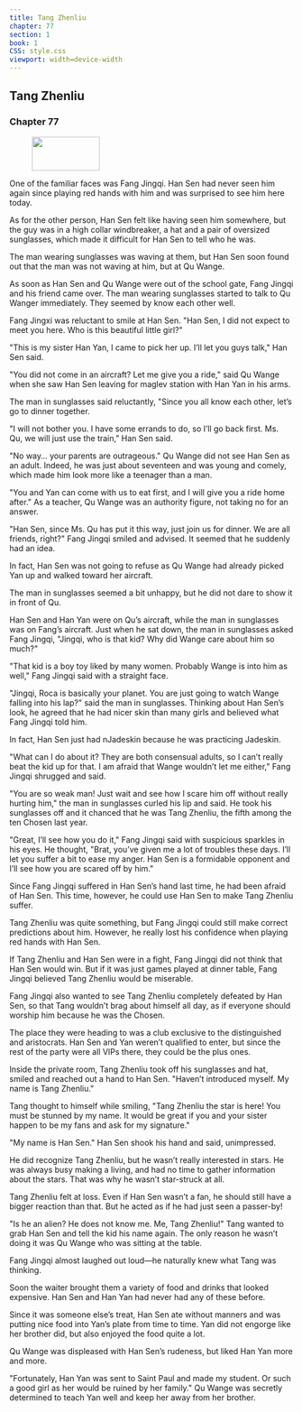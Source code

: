 ```yaml
---
title: Tang Zhenliu
chapter: 77
section: 1
book: 1
CSS: style.css
viewport: width=device-width
---
```


## Tang Zhenliu

### Chapter 77

<figure>
	<img src="../Images/gem.gif" alt="" id="gem" width="120" height="60" />
</figure>

One of the familiar faces was Fang Jingqi. Han Sen had never seen him again since playing red hands with him and was surprised to see him here today.

As for the other person, Han Sen felt like having seen him somewhere, but the guy was in a high collar windbreaker, a hat and a pair of oversized sunglasses, which made it difficult for Han Sen to tell who he was.

The man wearing sunglasses was waving at them, but Han Sen soon found out that the man was not waving at him, but at Qu Wange.

As soon as Han Sen and Qu Wange were out of the school gate, Fang Jingqi and his friend came over. The man wearing sunglasses started to talk to Qu Wanger immediately. They seemed by know each other well.

Fang Jingxi was reluctant to smile at Han Sen. "Han Sen, I did not expect to meet you here. Who is this beautiful little girl?"

"This is my sister Han Yan, I came to pick her up. I’ll let you guys talk," Han Sen said.

"You did not come in an aircraft? Let me give you a ride," said Qu Wange when she saw Han Sen leaving for maglev station with Han Yan in his arms.

The man in sunglasses said reluctantly, "Since you all know each other, let’s go to dinner together.

"I will not bother you. I have some errands to do, so I’ll go back first. Ms. Qu, we will just use the train," Han Sen said.

"No way… your parents are outrageous." Qu Wange did not see Han Sen as an adult. Indeed, he was just about seventeen and was young and comely, which made him look more like a teenager than a man.

"You and Yan can come with us to eat first, and I will give you a ride home after." As a teacher, Qu Wange was an authority figure, not taking no for an answer.

"Han Sen, since Ms. Qu has put it this way, just join us for dinner. We are all friends, right?" Fang Jingqi smiled and advised. It seemed that he suddenly had an idea.

In fact, Han Sen was not going to refuse as Qu Wange had already picked Yan up and walked toward her aircraft.

The man in sunglasses seemed a bit unhappy, but he did not dare to show it in front of Qu.

Han Sen and Han Yan were on Qu’s aircraft, while the man in sunglasses was on Fang’s aircraft. Just when he sat down, the man in sunglasses asked Fang Jingqi, "Jingqi, who is that kid? Why did Wange care about him so much?"

"That kid is a boy toy liked by many women. Probably Wange is into him as well," Fang Jingqi said with a straight face.

"Jingqi, Roca is basically your planet. You are just going to watch Wange falling into his lap?" said the man in sunglasses. Thinking about Han Sen’s look, he agreed that he had nicer skin than many girls and believed what Fang Jingqi told him.

In fact, Han Sen just had nJadeskin because he was practicing Jadeskin.

"What can I do about it? They are both consensual adults, so I can’t really beat the kid up for that. I am afraid that Wange wouldn’t let me either," Fang Jingqi shrugged and said.

"You are so weak man! Just wait and see how I scare him off without really hurting him," the man in sunglasses curled his lip and said. He took his sunglasses off and it chanced that he was Tang Zhenliu, the fifth among the ten Chosen last year.

"Great, I’ll see how you do it," Fang Jingqi said with suspicious sparkles in his eyes. He thought, "Brat, you’ve given me a lot of troubles these days. I’ll let you suffer a bit to ease my anger. Han Sen is a formidable opponent and I’ll see how you are scared off by him."

Since Fang Jingqi suffered in Han Sen’s hand last time, he had been afraid of Han Sen. This time, however, he could use Han Sen to make Tang Zhenliu suffer.

Tang Zhenliu was quite something, but Fang Jingqi could still make correct predictions about him. However, he really lost his confidence when playing red hands with Han Sen.

If Tang Zhenliu and Han Sen were in a fight, Fang Jingqi did not think that Han Sen would win. But if it was just games played at dinner table, Fang Jingqi believed Tang Zhenliu would be miserable.

Fang Jingqi also wanted to see Tang Zhenliu completely defeated by Han Sen, so that Tang wouldn’t brag about himself all day, as if everyone should worship him because he was the Chosen.

The place they were heading to was a club exclusive to the distinguished and aristocrats. Han Sen and Yan weren’t qualified to enter, but since the rest of the party were all VIPs there, they could be the plus ones.

Inside the private room, Tang Zhenliu took off his sunglasses and hat, smiled and reached out a hand to Han Sen. "Haven’t introduced myself. My name is Tang Zhenliu."

Tang thought to himself while smiling, "Tang Zhenliu the star is here! You must be stunned by my name. It would be great if you and your sister happen to be my fans and ask for my signature."

"My name is Han Sen." Han Sen shook his hand and said, unimpressed.

He did recognize Tang Zhenliu, but he wasn’t really interested in stars. He was always busy making a living, and had no time to gather information about the stars. That was why he wasn’t star-struck at all.

Tang Zhenliu felt at loss. Even if Han Sen wasn’t a fan, he should still have a bigger reaction than that. But he acted as if he had just seen a passer-by!

"Is he an alien? He does not know me. Me, Tang Zhenliu!" Tang wanted to grab Han Sen and tell the kid his name again. The only reason he wasn’t doing it was Qu Wange who was sitting at the table.

Fang Jingqi almost laughed out loud—he naturally knew what Tang was thinking.

Soon the waiter brought them a variety of food and drinks that looked expensive. Han Sen and Han Yan had never had any of these before.

Since it was someone else’s treat, Han Sen ate without manners and was putting nice food into Yan’s plate from time to time. Yan did not engorge like her brother did, but also enjoyed the food quite a lot.

Qu Wange was displeased with Han Sen’s rudeness, but liked Han Yan more and more.

"Fortunately, Han Yan was sent to Saint Paul and made my student. Or such a good girl as her would be ruined by her family." Qu Wange was secretly determined to teach Yan well and keep her away from her brother.
